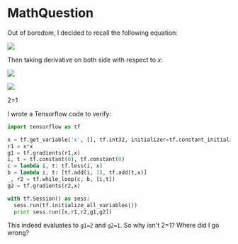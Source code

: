# MathQuestion

Out of boredom, I decided to recall the following equation:

![](https://latex.codecogs.com/gif.latex?x^2=\underbrace{x&plus;x&plus;\cdots&plus;x}_{(x\text{&space;times})})

Then taking derivative on both side with respect to $x$:

![](https://latex.codecogs.com/gif.latex?\frac{d}{dx}x^2=\frac{d}{dx}[\underbrace{x&plus;x&plus;\cdots&plus;x}_{(x\text{&space;times})}])

![](https://latex.codecogs.com/gif.latex?2x=1&plus;1&plus;\cdots&plus;1=x)

2=1

I wrote a Tensorflow code to verify:

```python
import tensorflow as tf

x = tf.get_variable('x', [], tf.int32, initializer=tf.constant_initializer(1))
r1 = x*x
g1 = tf.gradients(r1,x)
i, t = tf.constant(0), tf.constant(0)
c = lambda i, t: tf.less(i, x)
b = lambda i, t: [tf.add(i, 1), tf.add(t,x)]
_, r2 = tf.while_loop(c, b, [i,t])
g2 = tf.gradients(r2,x)

with tf.Session() as sess:
  sess.run(tf.initialize_all_variables())
  print sess.run([x,r1,r2,g1,g2])
```

This indeed evaluates to `g1=2` and `g2=1`. So why isn't 2=1? Where did I go wrong?
